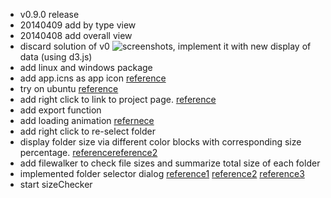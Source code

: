 * v0.9.0 release
* 20140409 add by type view
* 20140408 add overall view
* discard solution of v0 ![screenshots](v0-main.png), implement it with new display of data (using d3.js)
* add linux and windows package
* add app.icns as app icon [reference](http://applehelpwriter.com/tag/iconutil/)
* try on ubuntu [reference](http://www.exponential.io/blog/install-node-webkit-on-ubuntu-linux)
* add right click to link to project page. [reference](http://stackoverflow.com/questions/19157659/how-to-open-a-browser-window-from-a-node-webkit-app)
* add export function
* add loading animation [refernece](http://tobiasahlin.com/spinkit/)
* add right click to re-select folder 
* display folder size via different color blocks with corresponding size percentage. [reference](http://www.derlien.com/)[reference2](http://www.paulirish.com/2009/random-hex-color-code-snippets/)
* add filewalker to check file sizes and summarize total size of each folder 
* implemented folder selector dialog [reference1](https://groups.google.com/forum/#!topic/node-webkit/YaBpqdJvvL4) [reference2](https://github.com/rogerwang/node-webkit/issues/1457) [reference3](https://github.com/lzantal/LZADialog)
* start sizeChecker
